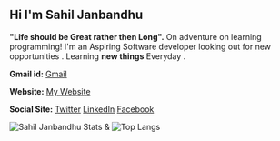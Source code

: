 ## Hi I'm Sahil Janbandhu
**"Life should be Great rather then Long".**
On adventure on learning programming! 
I'm an Aspiring Software developer looking out for new opportunities .
Learning **new things** Everyday . 

**Gmail id:**
[Gmail](https://www.github.com/sahil14498@gmail.com)

**Website:** [My Website](https://sahiljanbandhu.github.io/)

**Social Site:**
[Twitter](https://twitter.com/sahil_janbandhu) [LinkedIn](https://www.linkedin.com/in/sahil-janbandhu/) [Facebook](https://www.facebook.com/s.d.janbandhu)

  
![Sahil Janbandhu Stats](https://github-readme-stats.vercel.app/api?username=sahiljanbandhu&show_icons=true&theme=vision-friendly-dark) & ![Top Langs](https://github-readme-stats.vercel.app/api/top-langs/?username=sahiljanbandhu&layout=compact)



  





